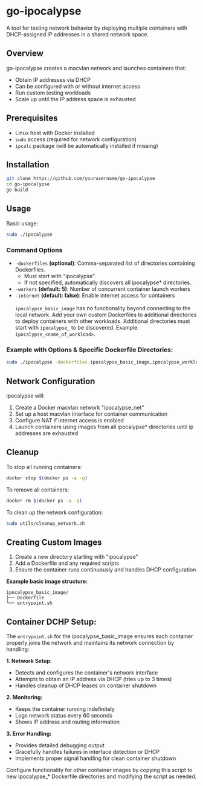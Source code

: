 # go-ipocalypse
A tool for testing network behavior by deploying multiple containers with DHCP-assigned IP addresses in a shared network space.

## Overview

go-ipocalypse creates a macvlan network and launches containers that:
- Obtain IP addresses via DHCP
- Can be configured with or without internet access
- Run custom testing workloads
- Scale up until the IP address space is exhausted

## Prerequisites

- Linux host with Docker installed
- `sudo` access (required for network configuration)
- `ipcalc` package (will be automatically installed if missing)

## Installation
```bash
git clone https://github.com/yourusername/go-ipocalypse
cd go-ipocalypse
go build
```

## Usage

Basic usage:
```bash
sudo ./ipocalypse
```
### Command Options

- `-dockerfiles` **(optional)**: Comma-separated list of directories containing Dockerfiles. 
    - Must start with "ipocalypse". 
    - If not specified, automatically discovers all ipocalypse* directories.
- `-workers` **(default: 5)**: Number of concurrent container launch workers
- `-internet` **(default: false)**: Enable internet access for containers  
\
`ipocalypse_basic_image` has no functionality beyond connecting to the local network. Add your own custom Dockerfiles to additional directories to deploy containers with other workloads. Additional directories must start with `ipocalypse_` to be discovered. Example: `ipocalypse_<name_of_workload>`.

### Example with Options & Specific Dockerfile Directories:
```bash
sudo ./ipocalypse -dockerfiles ipocalypse_basic_image,ipocalypse_workload1 -workers 10 -internet
```

## Network Configuration

ipocalypse will:
1. Create a Docker macvlan network "ipocalypse_net"
2. Set up a host macvlan interface for container communication
3. Configure NAT if internet access is enabled
4. Launch containers using images from all ipocalypse* directories until ip addresses are exhausted

## Cleanup
To stop all running containers:
```bash
docker stop $(docker ps -a -q)
```
To remove all containers:
```bash
docker rm $(docker ps -a -q)
```

To clean up the network configuration:
```bash
sudo utils/cleanup_network.sh
```
## Creating Custom Images

1. Create a new directory starting with "ipocalypse"
2. Add a Dockerfile and any required scripts
3. Ensure the container runs continuously and handles DHCP configuration

**Example basic image structure:**
```
ipocalypse_basic_image/
├── Dockerfile
└── entrypoint.sh
```
## Container DCHP Setup:
The `entrypoint.sh` for the ipocalypse_basic_image ensures each container properly joins the network and maintains its network connection by handling: 

**1. Network Setup:**
- Detects and configures the container's network interface
- Attempts to obtain an IP address via DHCP (tries up to 3 times)
- Handles cleanup of DHCP leases on container shutdown

**2. Monitoring:**
- Keeps the container running indefinitely
- Logs network status every 60 seconds
- Shows IP address and routing information

**3. Error Handling:**
- Provides detailed debugging output
- Gracefully handles failures in interface detection or DHCP
- Implements proper signal handling for clean container shutdown  

Configure functionality for other container images by copying this script to new ipocalypse_* Dockerfile directories and modifying the script as needed.
